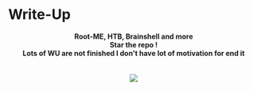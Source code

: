 #                           Write-Up
<p align="center">
  <b>Root-ME, HTB, Brainshell and more</b><br>
  <b>Star the repo !</b><br>
  <b>Lots of WU are not finished I don't have lot of motivation for end it</b><br>
  <br><br>
  <img src="https://cdn.discordapp.com/attachments/870666809513226290/870666899523002478/2021-07-29_23_09_59sydney_69100_98820950_141775677924005_2895116169048922210_n.mp4_-_VLC_media_play.png">
</p>
